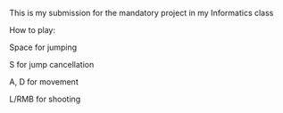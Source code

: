 This is my submission for the mandatory project in my Informatics class


How to play:

Space for jumping

S for jump cancellation

A, D for movement

L/RMB for shooting
